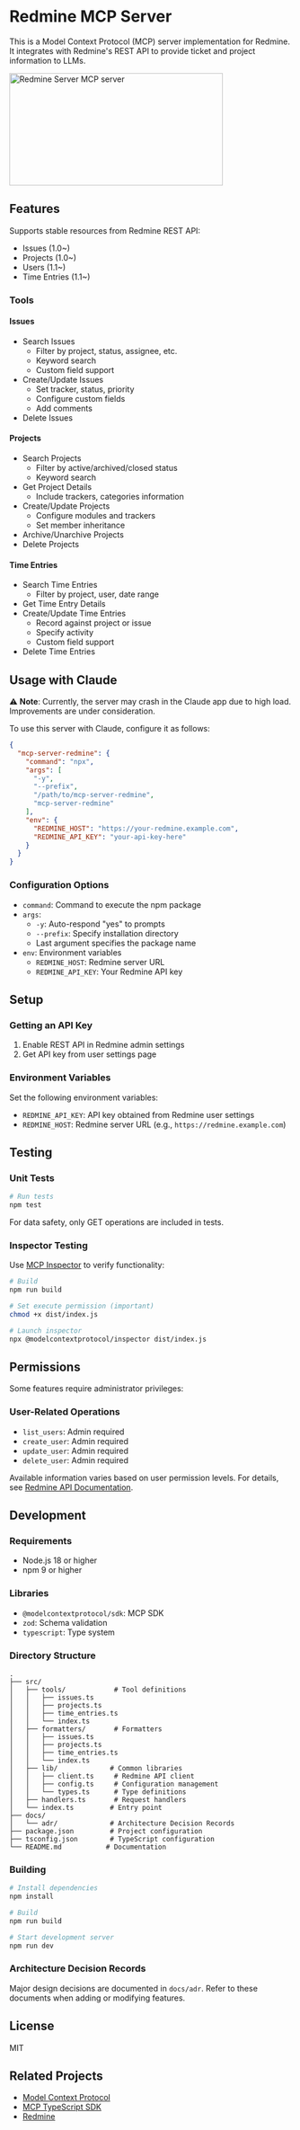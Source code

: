 # Redmine MCP Server

This is a Model Context Protocol (MCP) server implementation for Redmine. It integrates with Redmine's REST API to provide ticket and project information to LLMs.

<a href="https://glama.ai/mcp/servers/55eg9u36cg"><img width="380" height="200" src="https://glama.ai/mcp/servers/55eg9u36cg/badge" alt="Redmine Server MCP server" /></a>

## Features

Supports stable resources from Redmine REST API:
- Issues (1.0~)
- Projects (1.0~)
- Users (1.1~)
- Time Entries (1.1~)

### Tools

#### Issues

- Search Issues
  - Filter by project, status, assignee, etc.
  - Keyword search
  - Custom field support
- Create/Update Issues
  - Set tracker, status, priority
  - Configure custom fields
  - Add comments
- Delete Issues

#### Projects

- Search Projects
  - Filter by active/archived/closed status
  - Keyword search
- Get Project Details
  - Include trackers, categories information
- Create/Update Projects
  - Configure modules and trackers
  - Set member inheritance
- Archive/Unarchive Projects
- Delete Projects

#### Time Entries

- Search Time Entries
  - Filter by project, user, date range
- Get Time Entry Details
- Create/Update Time Entries
  - Record against project or issue
  - Specify activity
  - Custom field support
- Delete Time Entries

## Usage with Claude

⚠️ **Note**: Currently, the server may crash in the Claude app due to high load. Improvements are under consideration.

To use this server with Claude, configure it as follows:

```json
{
  "mcp-server-redmine": {
    "command": "npx",
    "args": [
      "-y",
      "--prefix",
      "/path/to/mcp-server-redmine",
      "mcp-server-redmine"
    ],
    "env": {
      "REDMINE_HOST": "https://your-redmine.example.com",
      "REDMINE_API_KEY": "your-api-key-here"
    }
  }
}
```

### Configuration Options

- `command`: Command to execute the npm package
- `args`: 
  - `-y`: Auto-respond "yes" to prompts
  - `--prefix`: Specify installation directory
  - Last argument specifies the package name
- `env`: Environment variables
  - `REDMINE_HOST`: Redmine server URL
  - `REDMINE_API_KEY`: Your Redmine API key

## Setup

### Getting an API Key

1. Enable REST API in Redmine admin settings
2. Get API key from user settings page

### Environment Variables

Set the following environment variables:

- `REDMINE_API_KEY`: API key obtained from Redmine user settings
- `REDMINE_HOST`: Redmine server URL (e.g., `https://redmine.example.com`)

## Testing

### Unit Tests

```bash
# Run tests
npm test
```

For data safety, only GET operations are included in tests.

### Inspector Testing

Use [MCP Inspector](https://modelcontextprotocol.io/docs/tools/inspector) to verify functionality:

```bash
# Build
npm run build

# Set execute permission (important)
chmod +x dist/index.js

# Launch inspector
npx @modelcontextprotocol/inspector dist/index.js
```

## Permissions

Some features require administrator privileges:

### User-Related Operations
- `list_users`: Admin required
- `create_user`: Admin required
- `update_user`: Admin required
- `delete_user`: Admin required

Available information varies based on user permission levels. For details, see [Redmine API Documentation](https://www.redmine.org/projects/redmine/wiki/Rest_Users).

## Development

### Requirements

- Node.js 18 or higher
- npm 9 or higher

### Libraries

- `@modelcontextprotocol/sdk`: MCP SDK
- `zod`: Schema validation
- `typescript`: Type system

### Directory Structure

```
.
├── src/
│   ├── tools/            # Tool definitions
│   │   ├── issues.ts
│   │   ├── projects.ts
│   │   ├── time_entries.ts
│   │   └── index.ts
│   ├── formatters/       # Formatters
│   │   ├── issues.ts
│   │   ├── projects.ts
│   │   ├── time_entries.ts
│   │   └── index.ts
│   ├── lib/             # Common libraries
│   │   ├── client.ts     # Redmine API client
│   │   ├── config.ts     # Configuration management
│   │   └── types.ts      # Type definitions
│   ├── handlers.ts       # Request handlers
│   └── index.ts         # Entry point
├── docs/
│   └── adr/             # Architecture Decision Records
├── package.json         # Project configuration
├── tsconfig.json        # TypeScript configuration
└── README.md           # Documentation
```

### Building

```bash
# Install dependencies
npm install

# Build
npm run build

# Start development server
npm run dev
```

### Architecture Decision Records

Major design decisions are documented in `docs/adr`. Refer to these documents when adding or modifying features.

## License

MIT

## Related Projects

- [Model Context Protocol](https://modelcontextprotocol.io/)
- [MCP TypeScript SDK](https://github.com/modelcontextprotocol/typescript-sdk)
- [Redmine](https://www.redmine.org/)
